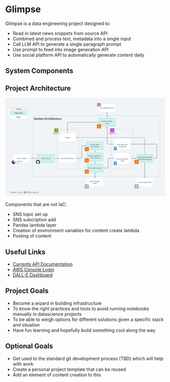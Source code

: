 # Glimpse

Glimpse is a data engineering project designed to:
- Read in latest news snippets from source API
- Combined and process text, metadata into a single input
- Call LLM API to generate a single paragraph prompt
- Use prompt to feed into image generation API
- Use social platform API to automatically generate content daily  

## System Components


## Project Architecture

![Project Architecture](/docs/project_architecture.png)

Components that are not IaC:
- SNS topic set up
- SNS subcription add
- Pandas lambda layer
- Creation of environment variables for content create lambda
- Posting of content

## Useful Links
- [Currents API Documentation](https://currentsapi.services/en/docs/)
- [AWS Console Login](https://ap-southeast-2.console.aws.amazon.com/console/home?region=ap-southeast-2#)
- [DALL-E Dashboard](https://labs.openai.com/collections)

## Project Goals

- Become a wizard in building infrastructure
- To know the right practices and tools to avoid running notebooks manually in datascience projects
- To be able to weigh options for different solutions given a specific stack and situation
- Have fun learning and hopefully build something cool along the way

## Optional Goals

- Get used to the standard git development process (TBD) which will help with work
- Create a personal project template that can be reused
- Add an element of content creation to this

